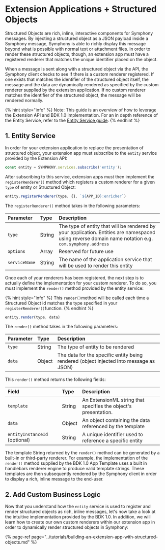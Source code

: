 # Extension Applications + Structured Objects

Structured Objects are rich, inline, interactive components for Symphony messages. By injecting a structured object as a JSON payload inside a Symphony message, Symphony is able to richly display this message beyond what is possible with normal text or attachment files. In order to render these structured objects, though, an extension app must have a registered renderer that matches the unique identifier placed on the object. 

When a message is sent along with a structured object via the API, the Symphony client checks to see if there is a custom renderer registered. If one exists that matches the identifier of the structured object itself, the message and the data are dynamically rendered as specified by the custom renderer supplied by the extension application. If no custom renderer matches the identifier of the structured object, the message will be rendered normally.

{% hint style="info" %}
Note: This guide is an overview of how to leverage the Extension API and BDK 1.0 implementation. For an in depth reference of the Entity Service, refer to the [Entity Service guide](../overview-of-extension-api/extension-api-services/entity-service/).
{% endhint %}

## 1.  Entity Service

In order for your extension application to replace the presentation of structured object, your extension app must subscribe to the `entity` service provided by the Extension API:

```javascript
const entity = SYMPHONY.services.subscribe('entity');
```

After subscribing to this service, extension apps must then implement the `registerRenderer()` method which registers a custom renderer for a given `type` of entity or Structured Object:

```javascript
entity.registerRenderer(type, {}, `${APP_ID}:enricher`)
```

The `registerRenderer()` method takes in the following parameters:

| Parameter | Type | Description |
| :--- | :--- | :--- |
| `type` | String | The type of entity that will be rendered by your application.  Entities are namespaced using reverse domain name notation e.g. `com.symphony.address` |
| `options` | Array | Reserved for future use |
| `serviceName` | String | The name of the application service that will be used to render this entity |

Once each of your renderers has been registered, the next step is to actually define the implementation for your custom renderer. To do so, you must implement the `render()` method provided by the entity service:

{% hint style="info" %}
This `render()`method will be called each time a Structured Object id matches the type specified in your `registerRenderer()`function.
{% endhint %}

```javascript
entity.render(type, data)
```

The `render()` method takes in the following parameters:

| Parameter | Type | Description |
| :--- | :--- | :--- |
| `type` | String | The type of entity to be rendered |
| `data` | Object | The data for the specific entity being rendered \(object injected into message as JSON\) |

This `render()` method returns the following fields:

| Field | Type | Description |
| :--- | :--- | :--- |
| `template` | String | An ExtensionML string that specifies the object's presentation. |
| `data` | Object | An object containing the data referenced by the template |
| `entityInstanceId` \(optional\) | String | A unique identifier used to reference a specific entity |

The template String returned by the `render()` method can be generated by a built-in or third-party renderer. For example, the implementation of the `render()` method supplied by the BDK 1.0 App Template uses a built in handlebars renderer engine to produce valid template strings. These templates are then subsequently rendered by the Symphony client in order to display a rich, inline message to the end-user.

## 2.  Add Custom Business Logic

Now that you understand how the `entity` service is used to register and render structured objects as rich, inline messages, let's now take a look at the intuitive implementation provided by the BDK 1.0. In addition, we will learn how to create our own custom renderers within our extension app in order to dynamically render structured objects in Symphony:

{% page-ref page="../tutorials/building-an-extension-app-with-structured-objects.md" %}


